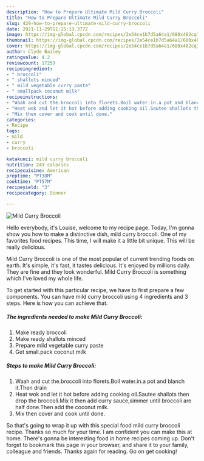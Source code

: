 ```yaml
---
description: "How to Prepare Ultimate Mild Curry Broccoli"
title: "How to Prepare Ultimate Mild Curry Broccoli"
slug: 429-how-to-prepare-ultimate-mild-curry-broccoli
date: 2021-11-29T11:25:13.377Z
image: https://img-global.cpcdn.com/recipes/2e54ce1b7d5a64a1/680x482cq70/mild-curry-broccoli-recipe-main-photo.jpg
thumbnail: https://img-global.cpcdn.com/recipes/2e54ce1b7d5a64a1/680x482cq70/mild-curry-broccoli-recipe-main-photo.jpg
cover: https://img-global.cpcdn.com/recipes/2e54ce1b7d5a64a1/680x482cq70/mild-curry-broccoli-recipe-main-photo.jpg
author: Clyde Bailey
ratingvalue: 4.2
reviewcount: 17259
recipeingredient:
- " broccoli"
- " shallots minced"
- " mild vegetable curry paste"
- " smallpack coconut milk"
recipeinstructions:
- "Waah and cut the.broccoli into florets.Boil water.in.a pot and blanch it.Then drain"
- "Heat wok and let it hot before adding cooking oil.Sautee shallots then drop the broccoli.Mix it then add curry sauce,simmer until broccoli are half done.Then add the coconut milk."
- "Mix then cover and cook until done."
categories:
- Recipe
tags:
- mild
- curry
- broccoli

katakunci: mild curry broccoli 
nutrition: 249 calories
recipecuisine: American
preptime: "PT38M"
cooktime: "PT57M"
recipeyield: "3"
recipecategory: Dinner

---
```



![Mild Curry Broccoli](https://img-global.cpcdn.com/recipes/2e54ce1b7d5a64a1/680x482cq70/mild-curry-broccoli-recipe-main-photo.jpg)

Hello everybody, it's Louise, welcome to my recipe page. Today, I'm gonna show you how to make a distinctive dish, mild curry broccoli. One of my favorites food recipes. This time, I will make it a little bit unique. This will be really delicious.

Mild Curry Broccoli is one of the most popular of current trending foods on earth. It's simple, it's fast, it tastes delicious. It's enjoyed by millions daily. They are fine and they look wonderful. Mild Curry Broccoli is something which I've loved my whole life.




To get started with this particular recipe, we have to first prepare a few components. You can have mild curry broccoli using 4 ingredients and 3 steps. Here is how you can achieve that.

<!--inarticleads1-->

##### The ingredients needed to make Mild Curry Broccoli:

1. Make ready  broccoli
1. Make ready  shallots minced
1. Prepare  mild vegetable curry paste
1. Get  small.pack coconut milk




<!--inarticleads2-->

##### Steps to make Mild Curry Broccoli:

1. Waah and cut the.broccoli into florets.Boil water.in.a pot and blanch it.Then drain
1. Heat wok and let it hot before adding cooking oil.Sautee shallots then drop the broccoli.Mix it then add curry sauce,simmer until broccoli are half done.Then add the coconut milk.
1. Mix then cover and cook until done.




So that's going to wrap it up with this special food mild curry broccoli recipe. Thanks so much for your time. I am confident you can make this at home. There's gonna be interesting food in home recipes coming up. Don't forget to bookmark this page in your browser, and share it to your family, colleague and friends. Thanks again for reading. Go on get cooking!
